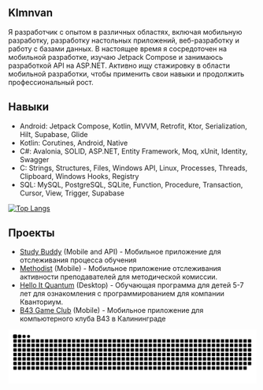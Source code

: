 ## Klmnvan  

Я разработчик с опытом в различных областях, включая мобильную разработку, разработку настольных приложений, веб-разработку и работу с базами данных. В настоящее время я сосредоточен на мобильной разработке, изучаю Jetpack Compose и занимаюсь разработкой API на ASP.NET. Активно ищу стажировку в области мобильной разработки, чтобы применить свои навыки и продолжить профессиональный рост.

## Навыки

- Android: Jetpack Compose, Kotlin, MVVM, Retrofit, Ktor, Serialization, Hilt, Supabase, Glide
- Kotlin: Corutines, Android, Native
- C#: Avalonia, SOLID, ASP.NET, Entity Framework, Moq, xUnit, Identity, Swagger
- C: Strings, Structures, Files, Windows API, Linux, Processes, Threads, Clipboard, Windows Hooks, Registry
- SQL: MySQL, PostgreSQL, SQLite, Function, Procedure, Transaction, Cursor, View, Trigger, Supabase

[![Top Langs](https://github-readme-stats.vercel.app/api/top-langs/?username=klmnvan)](https://github.com/anuraghazra/github-readme-stats)

## Проекты  

- [Study Buddy](https://github.com/klmnvan/study-buddy) (Mobile and API) - Мобильное приложение для отслеживания процесса обучения  
- [Methodist](https://github.com/klmnvan/methodist-app) (Mobile) - Мобильное приложение oтслеживания активности преподавателей для методической комиссии.  
- [Hello It Quantum](https://github.com/klmnvan/hello-it-quantum) (Desktop) - Обучающая программа для детей 5-7 лет для ознакомления с программированием для компании Кванториум.
- [B43 Game Club](https://github.com/klmnvan/b43-game-club) (Mobile) - Мобильное приложение для компьютерного клуба B43 в Калининграде

<picture>
  <source
    media="(prefers-color-scheme: dark)"
    srcset="https://raw.githubusercontent.com/platane/snk/output/github-contribution-grid-snake-dark.svg"
  />
  <source
    media="(prefers-color-scheme: light)"
    srcset="https://raw.githubusercontent.com/platane/snk/output/github-contribution-grid-snake.svg"
  />
  <img
    alt="github contribution grid snake animation"
    src="https://raw.githubusercontent.com/platane/snk/output/github-contribution-grid-snake.svg"
  />
</picture>  
